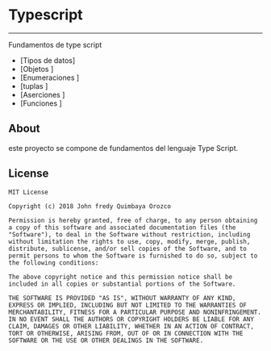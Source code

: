 # Typescript
-------------

Fundamentos de type script
* [Tipos de datos]
* [Objetos ]
* [Enumeraciones ]
* [tuplas ]
* [Aserciones ]
* [Funciones ]

## About
este proyecto se compone de fundamentos del lenguaje Type Script.

## License
```
MIT License

Copyright (c) 2018 John fredy Quimbaya Orozco

Permission is hereby granted, free of charge, to any person obtaining a copy of this software and associated documentation files (the "Software"), to deal in the Software without restriction, including without limitation the rights to use, copy, modify, merge, publish, distribute, sublicense, and/or sell copies of the Software, and to permit persons to whom the Software is furnished to do so, subject to the following conditions:

The above copyright notice and this permission notice shall be included in all copies or substantial portions of the Software.

THE SOFTWARE IS PROVIDED "AS IS", WITHOUT WARRANTY OF ANY KIND, EXPRESS OR IMPLIED, INCLUDING BUT NOT LIMITED TO THE WARRANTIES OF MERCHANTABILITY, FITNESS FOR A PARTICULAR PURPOSE AND NONINFRINGEMENT. IN NO EVENT SHALL THE AUTHORS OR COPYRIGHT HOLDERS BE LIABLE FOR ANY CLAIM, DAMAGES OR OTHER LIABILITY, WHETHER IN AN ACTION OF CONTRACT, TORT OR OTHERWISE, ARISING FROM, OUT OF OR IN CONNECTION WITH THE SOFTWARE OR THE USE OR OTHER DEALINGS IN THE SOFTWARE.
```


